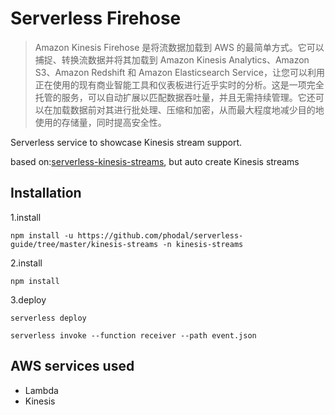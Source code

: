 # Serverless Firehose


> Amazon Kinesis Firehose 是将流数据加载到 AWS 的最简单方式。它可以捕捉、转换流数据并将其加载到 Amazon Kinesis Analytics、Amazon S3、Amazon Redshift 和 Amazon Elasticsearch Service，让您可以利用正在使用的现有商业智能工具和仪表板进行近乎实时的分析。这是一项完全托管的服务，可以自动扩展以匹配数据吞吐量，并且无需持续管理。它还可以在加载数据前对其进行批处理、压缩和加密，从而最大程度地减少目的地使用的存储量，同时提高安全性。



Serverless service to showcase Kinesis stream support.

based on:[serverless-kinesis-streams](https://github.com/pmuens/serverless-kinesis-streams), but auto create Kinesis streams

## Installation

1.install

```
npm install -u https://github.com/phodal/serverless-guide/tree/master/kinesis-streams -n kinesis-streams
```

2.install

```
npm install
```

3.deploy

```
serverless deploy
```

```
serverless invoke --function receiver --path event.json
```

## AWS services used

- Lambda
- Kinesis
